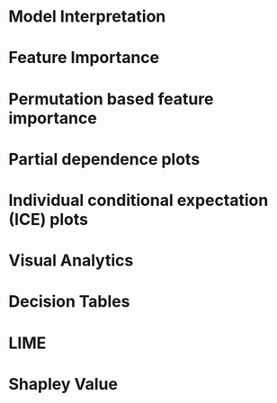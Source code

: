 # Model Interpretation
# Feature Importance
# Permutation based feature importance
# Partial dependence plots
# Individual conditional expectation (ICE) plots
# Visual Analytics
# Decision Tables
# LIME
# Shapley Value